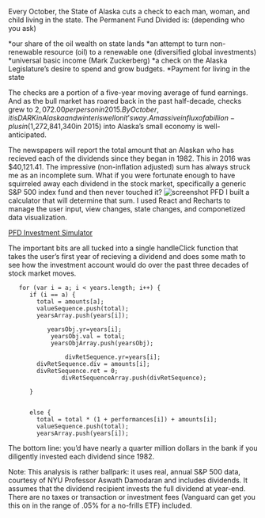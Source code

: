 
Every October, the State of Alaska cuts a check to each man, woman, and child living in the state. The Permanent Fund Divided is: (depending who you ask)

  *our share of the oil wealth on state lands
  *an attempt to turn non-renewable resource (oil) to a renewable one (diversified global investments)
  *universal basic income (Mark Zuckerberg)
  *a check on the Alaska Legislature’s desire to spend and grow budgets.
  *Payment for living in the state

The checks are a portion of a five-year moving average of fund earnings. And as the bull market has roared back in the past half-decade, checks grew to $2,072.00 per person in 2015. By October, it is DARK in Alaska and winter is well on it’s way. A massive influx of a billion-plus in ($1,272,841,340in 2015) into Alaska’s small economy is well-anticipated.

The newspapers will report the total amount that an Alaskan who has recieved each of the dividends since they began in 1982. This in 2016 was $40,121.41. The impressive (non-inflation adjusted) sum has always struck me as an incomplete sum. What if you were fortunate enough to have squirreled away each dividend in the stock market, specifically a generic S&P 500 index fund and then never touched it?
![screenshot PFD](https://benmatheson.github.io/images/pfd1.png)
I built a calculator that will determine that sum. I used React and Recharts to manage the user input, view changes, state changes, and componetized data visualization.

[PFD Investment Simulator](https://benmatheson.github.io/PFD_invest_simulation/)

The important bits are all tucked into a single handleClick function that takes the user’s first year of recieving a dividend and does some math to see how the investment account would do over the past three decades of stock market moves.

```
   for (var i = a; i < years.length; i++) {
      if (i == a) {
        total = amounts[a];
        valueSequence.push(total);
        yearsArray.push(years[i]);
        
           yearsObj.yr=years[i];
			yearsObj.val = total;
			yearsObjArray.push(yearsObj);
        
                divRetSequence.yr=years[i];
        divRetSequence.div = amounts[i];
        divRetSequence.ret = 0;
               divRetSequenceArray.push(divRetSequence);
        
      } 
      
      
      else {
        total = total * (1 + performances[i]) + amounts[i];
        valueSequence.push(total);
        yearsArray.push(years[i]);
```
	
	
The bottom line: you’d have nearly a quarter million dollars in the bank if you diligently invested each dividend since 1982.

Note: This analysis is rather ballpark: it uses real, annual S&P 500 data, courtesy of NYU Professor Aswath Damodaran and includes dividends. It assumes that the dividend recipient invests the full dividend at year-end. There are no taxes or transaction or investment fees (Vanguard can get you this on in the range of .05% for a no-frills ETF) included.

